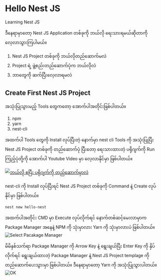# Hello Nest JS
Learning Nest JS 

ဒီနေရာမှာတော့ Nest JS Application တစ်ခုကို ဘယ်လို ရေးသားရမယ်ဆိုတာကို လေ့လာသွားကြပါမယ်။ 

1. Nest JS Project တစ်ခုကို ဘယ်လိုတည်ဆောက်မလဲ
2. Project ရဲ့ ဖွဲ့စည်းတည်ဆောက်ပုံက ဘယ်လိုလဲ
3. ဘာတွေကို ဆက်ပြီးလေ့လာရမလဲ

## Create First Nest JS Project

အသုံးပြုသွားမည့် Tools တွေကတော့ အောက်ပါအတိုင်းဖြစ်ပါတယ်။
1. npm
2. yarn
3. nest-cli 

အထက်ပါ Tools တွေကို Install လုပ်ပြီးတဲ့ နောက်မှာ nest cli Tools ကို အသုံးပြုပြီး Nest JS Project တစ်ခုကို တည်ဆောက်ပုံ ပြီးတော့ ရေးသားထားတဲ့ ပရိုဂျက်ကို Run ကြည့်ပုံတို့ကို အောက်ပါ Youtube Video မှာ လေ့လာနိုင်မှာ ဖြစ်ပါတယ်။

[![ဘယ်လို စပြီး ပရိုဂျက်ကို တည်ဆောက်မှာလဲ](https://img.youtube.com/vi/xwIk3PYJkZg/0.jpg)](https://www.youtube.com/watch?v=xwIk3PYJkZg)

nest-cli ကို Install လုပ်ပြီးရင် Nest JS Project တစ်ခုကို Command နဲ့ Create လုပ်နိုင်မှာ ဖြစ်ပါတယ်။

```
nest new hello-nest
```

အထက်ပါအတိုင်း CMD မှာ Execute လုပ်လိုက်ရင် နောက်တစ်ဆင့်မေးလာမှာက Package Manager အနေနဲ့ NPM ကို သုံးမှာလား Yarn ကို သုံးမှာလားပဲ ဖြစ်ပါတယ်။
![Select Pacakage Manager](https://scontent.fmdl2-1.fna.fbcdn.net/v/t1.0-9/s960x960/84930485_10221483407898781_4983462579457228800_o.jpg?_nc_cat=109&_nc_eui2=AeE-w0YUFOUtPEtqhSxzuxDeyiC-iFeaWOFBAvqtMMysSOVZ3VFEwV92o2oDofLwqtSfmSAkaTTOG7bIjXR5Q6UqQrabgQvytAAhO8DOD89rWw&_nc_oc=AQkXrPfbbnEKQ_cXe2HcGjjddNUCKOx7phSiYgZ37JeL3DDq4B3DDoEv1gndmxz7NnA&_nc_ht=scontent.fmdl2-1.fna&oh=c68d6ed7ae55bfcdfd38a3e88c3d3c32&oe=5EC87367)

မိမိနှစ်သက်ရာ Package Manager ကို Arrow Key နဲ့ ရွေးချယ်ပြီး Enter Key ကို နှိပ်လိုက်ရင် ရွေးချယ်ထားတဲ့ Package Manager နဲ့ Nest JS Project templage ကို တည်ဆောက်ပေးသွားမှာ ဖြစ်ပါတယ်။ ဒီနေရာမှာတော့ Yarn ကို အသုံးပြုသွားပါတယ်။
![OK](https://scontent.fmdl2-2.fna.fbcdn.net/v/t1.0-9/84636471_10221483518781553_4353059889774329856_o.jpg?_nc_cat=111&_nc_eui2=AeHZoCXA6FqLdsUDOUuFkybqTf13AhdHeXQRL7p9dUnbxtT5XBWFbmwcG2oIW9gZJNJhHGSqVl5NGnxJv3M9fDjB-oIMqRc8BtawjESWpu9rfw&_nc_oc=AQmoOG46_x6XKy8tUq0rcXikBUWZhsbwd7qv76iZC3frx4eA6X_xTd8feJVHO2EyfBg&_nc_ht=scontent.fmdl2-2.fna&oh=07cf138c227361a6f7a2cf0ea6620372&oe=5EC07A17)
